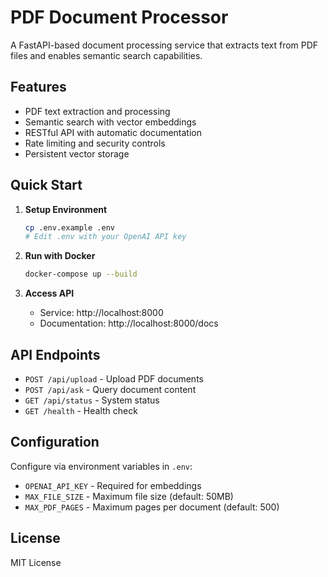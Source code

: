 # PDF Document Processor

A FastAPI-based document processing service that extracts text from PDF files and enables semantic search capabilities.

## Features

- PDF text extraction and processing
- Semantic search with vector embeddings
- RESTful API with automatic documentation
- Rate limiting and security controls
- Persistent vector storage

## Quick Start

1. **Setup Environment**
   ```bash
   cp .env.example .env
   # Edit .env with your OpenAI API key
   ```

2. **Run with Docker**
   ```bash
   docker-compose up --build
   ```

3. **Access API**
   - Service: http://localhost:8000
   - Documentation: http://localhost:8000/docs

## API Endpoints

- `POST /api/upload` - Upload PDF documents
- `POST /api/ask` - Query document content
- `GET /api/status` - System status
- `GET /health` - Health check

## Configuration

Configure via environment variables in `.env`:
- `OPENAI_API_KEY` - Required for embeddings
- `MAX_FILE_SIZE` - Maximum file size (default: 50MB)
- `MAX_PDF_PAGES` - Maximum pages per document (default: 500)

## License

MIT License 
